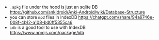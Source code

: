 -   `.apkg` file under the hood is just an sqlite DB https://github.com/ankidroid/Anki-Android/wiki/Database-Structure
-   you can store `mp3` files in IndexDB https://chatgpt.com/share/94a9746e-008f-4b12-a108-bd0ff5355ca6
-   `idb` is a good tool to use with IndexDB https://www.npmjs.com/package/idb
